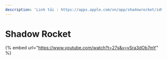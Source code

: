 ```yaml
---
description: 'Link tải : https://apps.apple.com/vn/app/shadowrocket/id932747118?l=vi'
---
```


# Shadow Rocket

{% embed url="https://www.youtube.com/watch?t=27s&v=vSra3dOb7mY" %}

